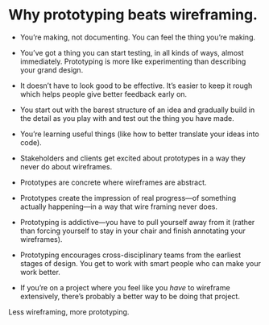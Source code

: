

# Why prototyping beats wireframing.

 *  You’re making, not documenting. You can feel the thing you’re making.

 *  You’ve got a thing you can start testing, in all kinds of ways, almost immediately. Prototyping is
more like experimenting than describing your grand design.

 *  It doesn’t have to look good to be effective. It’s easier to keep it rough which helps people
give better feedback early on.

 *  You start out with the barest structure of an idea and gradually build in the detail as you play with and
test out the thing you have made.

 *  You’re learning useful things (like how to better translate your ideas into code).

 *  Stakeholders and clients get excited about prototypes in a way they never do about wireframes.

 *  Prototypes are concrete where wireframes are abstract.

 *  Prototypes create the impression of real progress—of something actually happening—in a way that wire
framing never does.

 *  Prototyping is addictive—you have to pull yourself away from it (rather than forcing yourself to stay in
your chair and finish annotating your wireframes).

 *  Prototyping encourages cross-disciplinary teams from the earliest stages of design. You get to work with
smart people who can make your work better.

 *  If you’re on a project where you feel like you *have* to wireframe extensively, there’s
probably a better way to be doing that project.

Less wireframing, more prototyping.